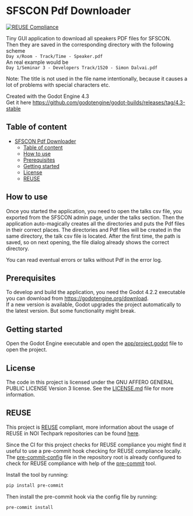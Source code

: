 <!--
SPDX-FileCopyrightText: NOI Techpark <digital@noi.bz.it>

SPDX-License-Identifier: CC0-1.0
-->

# SFSCON Pdf Downloader

[![REUSE Compliance](https://github.com/noi-techpark/sfscon-pdf-downloader/actions/workflows/reuse.yml/badge.svg)](https://github.com/noi-techpark/odh-docs/wiki/REUSE#badges)

Tiny GUI application to download all speakers PDF files for SFSCON.  
Then they are saved in the corresponding directory with the following scheme  
`Day x/Room - Track/Time - Speaker.pdf`  
An real example would be  
`Day 1/Seminar 3 - Developers Track/1520 - Simon Dalvai.pdf`

Note: The title is not used in the file name intentionally, because it causes a lot of problems with special characters etc.

Created with the Godot Engine 4.3  
Get it here https://github.com/godotengine/godot-builds/releases/tag/4.3-stable

## Table of content
- [SFSCON Pdf Downloader](#sfscon-pdf-downloader)
  - [Table of content](#table-of-content)
  - [How to use](#how-to-use)
  - [Prerequisites](#prerequisites)
  - [Getting started](#getting-started)
  - [License](#license)
  - [REUSE](#reuse)


## How to use
Once you started the application, you need to open the talks csv file, you exported from the SFSCON admin page, under the talks section.
Then the application auto-magically creates all the directories and puts the Pdf files in their correct places.
The directories and Pdf files will be created in the same directory, the talk csv file is located.
After the first time, the path is saved, so on next opening, the file dialog already shows the correct directory.

You can read eventual errors or talks without Pdf in the error log. 

## Prerequisites
To develop and build the application, you need the Godot 4.2.2 executable you can download from https://godotengine.org/download.  
If a new version is available, Godot upgrades the project automatically to the latest version. But some functionality might break.

## Getting started
Open the Godot Engine executable and open the [app/project.godot](app/project.godot) file to open the project.

## License
The code in this project is licensed under the GNU AFFERO GENERAL PUBLIC LICENSE Version 3 license. See the [LICENSE.md](LICENSE.md) file for more information.

## REUSE
This project is [REUSE](https://reuse.software) compliant, more information about the usage of REUSE in NOI Techpark repositories can be found [here](https://github.com/noi-techpark/odh-docs/wiki/Guidelines-for-developers-and-licenses#guidelines-for-contributors-and-new-developers).

Since the CI for this project checks for REUSE compliance you might find it useful to use a pre-commit hook checking for REUSE compliance locally. The [pre-commit-config](.pre-commit-config.yaml) file in the repository root is already configured to check for REUSE compliance with help of the [pre-commit](https://pre-commit.com) tool.

Install the tool by running:
```bash
pip install pre-commit
```
Then install the pre-commit hook via the config file by running:
```bash
pre-commit install
```

